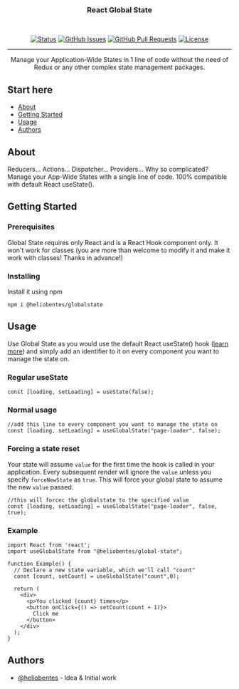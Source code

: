 <!-- <p align="center">
  <a href="" rel="noopener">
 <img width=200px height=200px src="https://i.imgur.com/6wj0hh6.jpg" alt="Project logo"></a>
</p> -->

<h3 align="center">React Global State</h3>
<br>
<div align="center">

[![Status](https://img.shields.io/badge/status-active-success.svg)]()
[![GitHub Issues](https://img.shields.io/github/issues/heliobentes/global-state)](https://github.com/heliobentes/global-state/issues)
[![GitHub Pull Requests](https://img.shields.io/github/issues-pr/heliobentes/global-state)](https://github.com/heliobentes/global-state/pulls)
[![License](https://img.shields.io/badge/license-MIT-blue.svg)](/LICENSE)

</div>

---

<p align="center"> Manage your Application-Wide States in 1 line of code without the need of Redux or any other complex state management packages.
    <br> 

</p>

## Start here

- [About](#about)
- [Getting Started](#getting_started)
- [Usage](#usage)
- [Authors](#authors)

## About <a name = "about"></a>

Reducers... Actions... Dispatcher... Providers... Why so complicated?
<br>
Manage your App-Wide States with a single line of code. 100% compatible with default React useState(). 

## Getting Started <a name = "getting_started"></a>

### Prerequisites

Global State requires only React and is a React Hook component only. It won't work for classes (you are more than welcome to modify it and make it work with classes! Thanks in advance!)

### Installing

Install it using npm

```
npm i @heliobentes/globalstate
```

## Usage <a name="usage"></a>

Use Global State as you would use the default React useState() hook (<a href="https://reactjs.org/docs/hooks-state.html">learn more</a>) and simply add an identifier to it on every component you want to manage the state on.
<br>  

### Regular useState
```
const [loading, setLoading] = useState(false);
```

### Normal usage
```
//add this line to every component you want to manage the state on
const [loading, setLoading] = useGlobalState("page-loader", false); 
```

### Forcing a state reset
Your state will assume `value` for the first time the hook is called in your application. Every subsequent render will ignore the `value` unless you specify `forceNewState` as `true`. This will force your global state to assume the new `value` passed. 

```
//this will forcec the globalstate to the specified value
const [loading, setLoading] = useGlobalState("page-loader", false, true);
```

### Example
```
import React from 'react';
import useGlobalState from "@heliobentes/global-state";

function Example() {
  // Declare a new state variable, which we'll call "count"
  const [count, setCount] = useGlobalState("count",0);

  return (
    <div>
      <p>You clicked {count} times</p>
      <button onClick={() => setCount(count + 1)}>
        Click me
      </button>
    </div>
  );
}
```


## Authors <a name = "authors"></a>

- [@heliobentes](https://github.com/heliobentes) - Idea & Initial work

<!-- See also the list of [contributors](https://github.com/kylelobo/The-Documentation-Compendium/contributors) who participated in this project. -->

